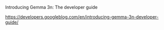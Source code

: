 Introducing Gemma 3n: The developer guide

https://developers.googleblog.com/en/introducing-gemma-3n-developer-guide/